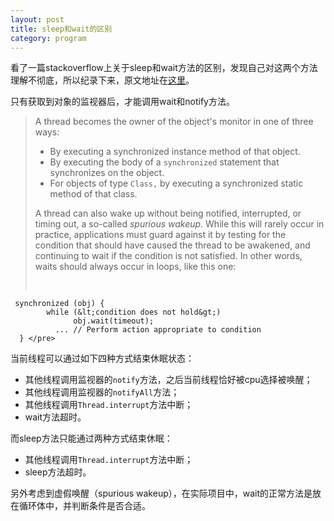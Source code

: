 ```yaml
---
layout: post
title: sleep和wait的区别
category: program
---
```


看了一篇stackoverflow上关于sleep和wait方法的区别，发现自己对这两个方法理解不彻底，所以纪录下来，原文地址在[这里](http://stackoverflow.com/questions/1036754/difference-between-wait-and-sleep)。

只有获取到对象的监视器后，才能调用wait和notify方法。

> A thread becomes the owner of the object's monitor in one of three ways: 
> 
>  * By executing a synchronized instance method of that object. 
>  * By executing the body of a <code>synchronized</code> statement  that synchronizes on the object. 
>  * For objects of type <code>Class,</code> by executing a synchronized static method of that class. 
>
>
> A thread can also wake up without being notified, interrupted, or timing out, a so-called <i>spurious wakeup</i>.  While this will rarely occur in practice, applications must guard against it by testing for the condition that should have caused the thread to be awakened, and continuing to wait if the condition is not satisfied.  In other words, waits should always occur in loops, like this one:
><pre>
     synchronized (obj) {
            while (&lt;condition does not hold&gt;)
                  obj.wait(timeout);
              ... // Perform action appropriate to condition
      } </pre>

当前线程可以通过如下四种方式结束休眠状态：  

* 其他线程调用监视器的`notify`方法，之后当前线程恰好被cpu选择被唤醒；
* 其他线程调用监视器的`notifyAll`方法；
* 其他线程调用`Thread.interrupt`方法中断；
* wait方法超时。

而sleep方法只能通过两种方式结束休眠： 
 
* 其他线程调用`Thread.interrupt`方法中断；
* sleep方法超时。

另外考虑到虚假唤醒（spurious wakeup），在实际项目中，wait的正常方法是放在循环体中，并判断条件是否合适。

